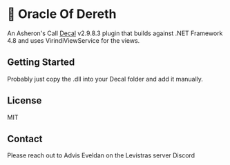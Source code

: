 ﻿# 🚀  Oracle Of Dereth

An Asheron's Call [Decal](https://decaldev.com/) v2.9.8.3 plugin that builds against .NET Framework 4.8 and uses VirindiViewService for the views.

## Getting Started

Probably just copy the .dll into your Decal folder and add it manually.

## License

MIT

## Contact

Please reach out to Advis Eveldan on the Levistras server Discord